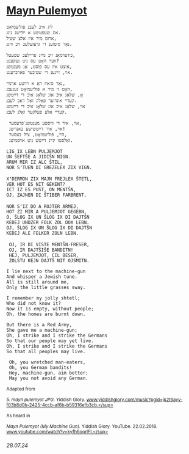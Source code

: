 # [Mayn Pulemyot](https://www.youtube.com/watch?v=kyfh6oqrlFI)
```
ליג איכ לעבנ פּוליעמיאָט
אונ שעפטשע א ייִדישנ ניגנ.
ארומ מיר איז אלצ שטיל,
נאָר ס׳טוענ די גרעזעלעכ זיכ װיגנ.

כ׳דערמאָנ זיכ מײַנ פרײלעכ שטעטל,
װער האָט עס ניט געקענט?
איצט איז עס פּוסט, אָנ מענטשנ,
אױ, זײַנענ די שטיבער פארברענט.

נאָר ס׳איז דאָ א רױטע ארמײ,
האָט זי מיר א פּוליעמיאָט געגעבנ,
אָ, שלאָג איכ אונ שלאָג איכ די דײַטשנ
קעדײ אונדזער פאָלק זאָל דאָכ לעבנ.
אױ, שלאָג איכ אונ שלאָג איכ די דײַטשנ
קעדײ אלע פעלקער זאָלנ לעבנ.

 אױ, איר די װיסטע מענטשנ־פרעסער,
 אױ, איר דײַטשישע באנדיטנ!
 הײ, פּוליעמיאָט, ציל בעסער,
 זאָלסטו קײנ דײַטש ניט אױסמיטנ.
```
<pre>
<sup>LIG IX LEBN PULJEMJOT</sup>
<sup>UN ŠEFTŠE A JIDIŠN NIGN.</sup>
<sup>ARUM MIR IZ ALC ŠTIL,</sup>
<sup>NOR S’TUEN DI GREZELEX ZIX VIGN.</sup>

<sup>X’DERMON ZIX MAJN FREJLEX ŠTETL,</sup>
<sup>VER HOT ES NIT GEKENT?</sup>
<sup>ICT IZ ES PUST, ON MENTŠN,</sup>
<sup>OJ, ZAJNEN DI ŠTIBER FARBRENT.</sup>

<sup>NOR S’IZ DO A ROJTER ARMEJ,</sup>
<sup>HOT ZI MIR A PULJEMJOT GEGEBN,</sup>
<sup>O, ŠLOG IX UN ŠLOG IX DI DAJTŠN</sup>
<sup>KEDEJ UNDZER FOLK ZOL DOX LEBN.</sup>
<sup>OJ, ŠLOG IX UN ŠLOG IX DI DAJTŠN</sup>
<sup>KEDEJ ALE FELKER ZOLN LEBN.</sup>

<sup> OJ, IR DI VISTE MENTŠN-FRESER,</sup>
<sup> OJ, IR DAJTŠIŠE BANDITN!</sup>
<sup> HEJ, PULJEMJOT, CIL BESER,</sup>
<sup> ZOLSTU KEJN DAJTŠ NIT OJSMITN.</sup>
</pre>
```
I lie next to the machine-gun
And whisper a Jewish tune.
All is still around me,
Only the little grasses sway.

I remember my jolly shtetl;
Who did not know it?
Now it is empty, without people;
Oh, the homes are burnt down.

But there is a Red Army,
She gave me a machine-gun;
Oh, I strike and I strike the Germans
So that our people may yet live.
Oh, I strike and I strike the Germans
So that all peoples may live.

 Oh, you wretched man-eaters,
 Oh, you German bandits!
 Hey, machine-gun, aim better;
 May you not avoid any German.
```
<sub>Adapted from</sub>

<sup>*​5. mayn pulemyot JPG.* Yiddish Glory. www.yiddishglory.com/music?pgid=jk2t6ayv-f03b8d0b-2425-4ccb-af6b-b59316efb3cb.</sup>

<sub>As heard in</sub>

<sup>*Mayn Pulemyot (My Machine Gun).* Yiddish Glory. YouTube. 22.02.2018. www.youtube.com/watch?v=kyfh6oqrlFI.</sup>
###### 28.07.24
